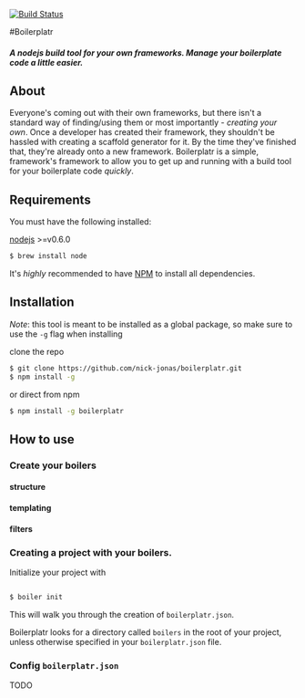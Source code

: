 [![Build Status](https://travis-ci.org/nick-jonas/boilerplatr.png?branch=master)](https://travis-ci.org/nick-jonas/boilerplatr)

#Boilerplatr

##### A nodejs build tool for your own frameworks.  Manage your boilerplate code a little easier.

## About

Everyone's coming out with their own frameworks, but there isn't a standard way of finding/using them or most importantly - *creating your own*.  Once a developer has created their framework, they shouldn't be hassled with creating a scaffold generator for it.  By the time they've finished that, they're already onto a new framework.  Boilerplatr is a simple, framework's framework to allow you to get up and running with a build tool for your boilerplate code *quickly*.

## Requirements

You must have the following installed:

[nodejs](http://nodejs.org/) >=v0.6.0

```bash
$ brew install node
```

It's *highly* recommended to have [NPM](http://nodejs.org/download/) to install all dependencies.


## Installation

*Note*: this tool is meant to be installed as a global package, so make sure to use the `-g` flag when installing

clone the repo

```bash
$ git clone https://github.com/nick-jonas/boilerplatr.git
$ npm install -g
```

or direct from npm


```bash
$ npm install -g boilerplatr
```

## How to use

### Create your boilers

#### structure

#### templating

#### filters



### Creating a project with your boilers.

Initialize your project with

```bash

$ boiler init
```

This will walk you through the creation of `boilerplatr.json`.

Boilerplatr looks for a directory called `boilers` in the root of your project, unless otherwise specified in your `boilerplatr.json` file.


### Config `boilerplatr.json`

TODO
